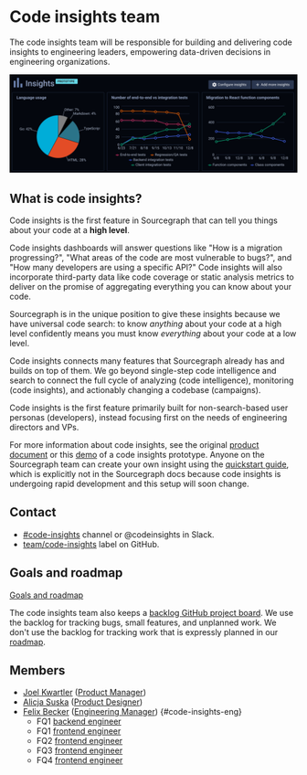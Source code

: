 # Code insights team

The code insights team will be responsible for building and delivering code insights to engineering leaders, empowering data-driven decisions in engineering organizations.

<img src="./screenshot.svg" alt="Screenshot of a code insights dashboard with graphs" />

## What is code insights?

Code insights is the first feature in Sourcegraph that can tell you things about your code at a **high level**.

Code insights dashboards will answer questions like "How is a migration progressing?", "What areas of the code are most vulnerable to bugs?", and "How many developers are using a specific API?" Code insights will also incorporate third-party data like code coverage or static analysis metrics to deliver on the promise of aggregating everything you can know about your code.

Sourcegraph is in the unique position to give these insights because we have universal code search: to know _anything_ about your code at a high level confidently means you must know _everything_ about your code at a low level.

Code insights connects many features that Sourcegraph already has and builds on top of them.
We go beyond single-step code intelligence and search to connect the full cycle of analyzing (code intelligence), monitoring (code insights), and actionably changing a codebase (campaigns).

Code insights is the first feature primarily built for non-search-based user personas (developers), instead focusing first on the needs of engineering directors and VPs.

For more information about code insights, see the original [product document](https://docs.google.com/document/d/1EHzor6I1GhVVIpl70mH-c10b1tNEl_p1xRMJ9qHQfoc/edit) or this [demo](https://www.youtube.com/watch?v=XqeRb6Mc4Co) of a code insights prototype. Anyone on the Sourcegraph team can create your own insight using the [quickstart guide](https://gist.github.com/Joelkw/f0582b164578aabc3ac936dee43f23e0), which is explicitly not in the Sourcegraph docs because code insights is undergoing rapid development and this setup will soon change. 

## Contact
- [#code-insights](https://sourcegraph.slack.com/archives/C014ZCKMCAV) channel or @codeinsights in Slack.
- [team/code-insights](https://github.com/sourcegraph/sourcegraph/issues/new?labels=team/code-insights) label on GitHub.

## Goals and roadmap

[Goals and roadmap](goals.md)

The code insights team also keeps a [backlog GitHub project board](https://github.com/orgs/sourcegraph/projects/118). We use the backlog for tracking bugs, small features, and unplanned work. We don't use the backlog for tracking work that is expressly planned in our [roadmap](goals.md#roadmap).

## Members

- [Joel Kwartler](../../../../company/team/index.md#joel-kwartler-he-him) ([Product Manager](../../../product/roles/index.md#product-manager))
- [Alicja Suska](../../../../company/team/index.md#alicja-suska-she-her) ([Product Designer](../../../product/roles/index.md#product-designer))
- [Felix Becker](../../../../company/team/index.md#felix-becker) ([Engineering Manager](../../roles.md#engineering-manager)) {#code-insights-eng}
  - FQ1 [backend engineer](https://jobs.lever.co/sourcegraph/5a25e568-575a-4209-b887-05f914ff0650)
  - FQ1 [frontend engineer](https://jobs.lever.co/sourcegraph/73fda68b-c821-4627-af07-41a0850072fb)
  - FQ2 [frontend engineer](https://jobs.lever.co/sourcegraph/73fda68b-c821-4627-af07-41a0850072fb)
  - FQ3 [frontend engineer](https://jobs.lever.co/sourcegraph/73fda68b-c821-4627-af07-41a0850072fb)
  - FQ4 [frontend engineer](https://jobs.lever.co/sourcegraph/73fda68b-c821-4627-af07-41a0850072fb)
